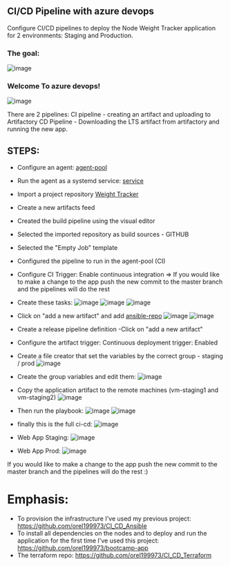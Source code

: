 ## CI/CD Pipeline with azure devops 
Configure CI/CD pipelines to deploy the Node Weight Tracker application for 2 environments: Staging and Production. </br>
### The goal:
![image](https://user-images.githubusercontent.com/71599740/140197294-11143f63-c432-4c57-b5b7-13827e8c9075.png)

### Welcome To azure devops!
![image](https://user-images.githubusercontent.com/47865329/140266113-883ef7b7-1662-42dd-adbb-549ddab668b3.png)


There are 2 pipelines:
CI pipeline - creating an artifact and uploading to Artifactory
CD Pipeline - Downloading the LTS artifact from artifactory and running the new app.

## STEPS:
* Configure an agent: [agent-pool](https://www.youtube.com/watch?v=psa8xfJ0-zI&ab_channel=Raaviblog)
* Run the agent as a systemd service: [service](https://docs.microsoft.com/en-us/azure/devops/pipelines/agents/v2-linux?view=azure-devops)
* Import a project repository [Weight Tracker](https://github.com/orel199973/bootcamp-app)
* Create a new artifacts feed
* Created the build pipeline using the visual editor
* Selected the imported repository as build sources - GITHUB
* Selected the "Empty Job" template
* Configured the pipeline to run in the agent-pool (CI)
* Configure CI Trigger: Enable continuous integration   => If you would like to make a change to the app push the new commit to the master branch and the pipelines will do the rest
* Create these tasks:
![image](https://user-images.githubusercontent.com/47865329/140266466-64e7ac10-20ff-424a-ba25-0e861db04d13.png)
![image](https://user-images.githubusercontent.com/47865329/140266531-16bbeb19-73c1-464a-aa86-22b9517be82d.png)
![image](https://user-images.githubusercontent.com/47865329/140266605-50d39769-f86c-4dfd-9793-594cf197bbba.png)
* Click on "add a new artifact" and add [ansible-repo](https://github.com/orel199973/CI_CD_Ansible)
![image](https://user-images.githubusercontent.com/71599740/140198353-9679236a-b805-499f-af56-4ef1bdc9b96b.png)
![image](https://user-images.githubusercontent.com/47865329/140267142-ea4b6f71-ccc4-4b02-8e8e-19f6c94394bc.png)
* Create a release pipeline definition -Click on "add a new artifact"
* Configure the artifact trigger: Continuous deployment trigger: Enabled
* Create a file creator that set the variables by the correct group - staging / prod
![image](https://user-images.githubusercontent.com/47865329/140267436-7fedf9e8-ef90-428b-87b5-d1ff5b65179b.png)
* Create the group variables and edit them: ![image](https://user-images.githubusercontent.com/47865329/140267713-ac3dfaa1-0e74-45aa-88a6-c9a7d9b4f87e.png)
* Copy the application artifact to the remote machines (vm-staging1 and vm-staging2)
![image](https://user-images.githubusercontent.com/47865329/140267889-20a34a78-ac19-4f48-9a65-82fa531d30bd.png)
* Then run the playbook:
![image](https://user-images.githubusercontent.com/71599740/140199003-be1d5eea-43b3-4215-88c1-2db241863fe2.png)
![image](https://user-images.githubusercontent.com/71599740/140199039-69846f1a-7eb9-47f6-9cc9-f17c9c38ae5f.png)

* finally this is the full ci-cd:
![image](https://user-images.githubusercontent.com/47865329/140268293-c2e087f2-5952-47bd-aa9f-807989337dbe.png)

* Web App Staging:
![image](https://user-images.githubusercontent.com/47865329/140268431-a2f97e81-7e8a-4999-88fc-1f7b2a7e65ad.png)
* Web App Prod:
![image](https://user-images.githubusercontent.com/47865329/140268487-70c0beba-01d1-4ff5-aa75-7cd80775fb2c.png)


If you would like to make a change to the app push the new commit to the master branch and the pipelines will do the rest :)


# Emphasis:
* To provision the infrastructure I've used my previous project: https://github.com/orel199973/CI_CD_Ansible
* To install all dependencies on the nodes and to deploy and run the application for the first time I've used this project: https://github.com/orel199973/bootcamp-app
* The terraform repo: https://github.com/orel199973/CI_CD_Terraform
